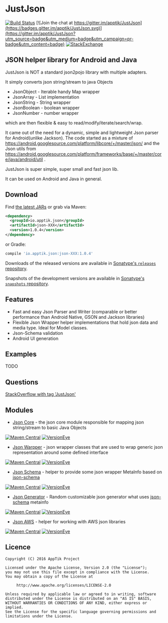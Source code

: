 # JustJson

[![Build Status](https://travis-ci.org/apptik/JustJson.svg?branch=master)](https://travis-ci.org/apptik/JustJson)
[![Join the chat at https://gitter.im/apptik/JustJson](https://badges.gitter.im/apptik/JustJson.svg)](https://gitter.im/apptik/JustJson?utm_source=badge&utm_medium=badge&utm_campaign=pr-badge&utm_content=badge)
[![StackExchange](https://img.shields.io/stackexchange/stackoverflow/t/JustJson.svg)](http://stackoverflow.com/questions/tagged/JustJson)


JSON helper library for Android and Java
----------------------------------------

JustJson is NOT a standard json2pojo library with multiple adapters.

It simply converts json string/stream to java Objects
* JsonObject - Iterable handy Map wrapper 
* JsonArray - List implementation
* JsonString - String wrapper
* JsonBoolean - boolean wrapper
* JsonNumber - number wrapper

which are then flexible & easy to read/modify/iterate/search/wrap.

It came out of the need for a dynamic, simple and lightweight Json parser for Android(unlike Jackson).
The code started as a mixture of https://android.googlesource.com/platform/libcore/+/master/json/ and the Json utils from https://android.googlesource.com/platform/frameworks/base/+/master/core/java/android/util .

JustJson is super simple, super small and fast json lib.



It can be used on Android and Java in general.

## Download

Find [the latest JARs][mvn] or grab via Maven:
```xml
<dependency>
  <groupId>io.apptik.json</groupId>
  <artifactId>json-XXX</artifactId>
  <version>1.0.4</version>
</dependency>
```
or Gradle:
```groovy
compile 'io.apptik.json:json-XXX:1.0.4'
```

Downloads of the released versions are available in [Sonatype's `releases` repository][release].

Snapshots of the development versions are available in [Sonatype's `snapshots` repository][snap].

## Features
- Fast and easy Json Parser and Writer (comparable or better performance than Android Native, GSON and Jackson libraries)
- Flexible Json Wrapper helper implementations that hold json data and media type. Ideal for Model classes.
- Json-Schema validation 
- Android UI generation 

## Examples

TODO


## Questions

[StackOverflow with tag 'JustJson'](http://stackoverflow.com/questions/ask)

## Modules

* [Json Core][json-core] - the json core module responsible for mapping json string/stream to basic Java Objects

[![Maven Central](https://img.shields.io/maven-central/v/io.apptik.json/json-core.svg?style=flat)](https://maven-badges.herokuapp.com/maven-central/io.apptik.json/json-core)
[![VersionEye](https://www.versioneye.com/java/io.apptik.json:json-core/1.0.4/badge.svg)](https://www.versioneye.com/java/io.apptik.json:json-core/1.0.4)
* [Json Warpper][json-wrapper] - json wrapper classes that are used to wrap generic json representation around some defined interface

[![Maven Central](https://img.shields.io/maven-central/v/io.apptik.json/json-wrapper.svg?style=flat)](https://maven-badges.herokuapp.com/maven-central/io.apptik.json/json-wrapper)
[![VersionEye](https://www.versioneye.com/java/io.apptik.json:json-wrapper/1.0.4/badge.svg)](https://www.versioneye.com/java/io.apptik.json:json-wrapper/1.0.4)
* [Json Schema][json-schema] - helper to provide some json wrapper MetaInfo based on [json-schema][json-schema.org]

[![Maven Central](https://img.shields.io/maven-central/v/io.apptik.json/json-schema.svg?style=flat)](https://maven-badges.herokuapp.com/maven-central/io.apptik.json/json-schema)
[![VersionEye](https://www.versioneye.com/java/io.apptik.json:json-schema/1.0.4/badge.svg)](https://www.versioneye.com/java/io.apptik.json:json-schema/1.0.4)
* [Json Generator][json-generator] - Random customizable json generator what uses [json-schema][json-schema.org] metainfo

[![Maven Central](https://img.shields.io/maven-central/v/io.apptik.json/json-core.svg?style=flat)](https://maven-badges.herokuapp.com/maven-central/io.apptik.json/json-generator)
[![VersionEye](https://www.versioneye.com/java/io.apptik.json:json-core/1.0.4/badge.svg)](https://www.versioneye.com/java/io.apptik.json:json-generator/1.0.4)
* [Json AWS][json-aws] - helper for working with AWS json libraries

[![Maven Central](https://img.shields.io/maven-central/v/io.apptik.json/json-core.svg?style=flat)](https://maven-badges.herokuapp.com/maven-central/io.apptik.json/json-aws)
[![VersionEye](https://www.versioneye.com/java/io.apptik.json:json-core/1.0.4/badge.svg)](https://www.versioneye.com/java/io.apptik.json:json-aws/1.0.4)


## Licence

    Copyright (C) 2016 AppTik Project

    Licensed under the Apache License, Version 2.0 (the "License");
    you may not use this file except in compliance with the License.
    You may obtain a copy of the License at

         http://www.apache.org/licenses/LICENSE-2.0

    Unless required by applicable law or agreed to in writing, software
    distributed under the License is distributed on an "AS IS" BASIS,
    WITHOUT WARRANTIES OR CONDITIONS OF ANY KIND, either express or implied.
    See the License for the specific language governing permissions and
    limitations under the License.

 [mvn]: http://search.maven.org/#search|ga|1|io.apptik.json
 [release]: https://oss.sonatype.org/content/repositories/releases/io/apptik/json/
 [snap]: https://oss.sonatype.org/content/repositories/snapshots/io/apptik/json/
 
 [json-core]: https://github.com/apptik/JustJson/tree/master/json-core
 [json-wrapper]: https://github.com/apptik/JustJson/tree/master/json-wrapper
 [json-schema]: https://github.com/apptik/JustJson/tree/master/json-schema
 [json-generator]: https://github.com/apptik/JustJson/tree/master/json-generator
 [json-aws]: https://github.com/apptik/JustJson/tree/master/json-aws
 [json-schema.org]: http://json-schema.org/



